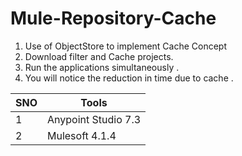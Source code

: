 # Mule-Repository-Cache

1. Use of ObjectStore to implement Cache Concept
2. Download filter and Cache projects.
3. Run the applications simultaneously .
4. You will notice the reduction in time due to cache .

  SNO         | Tools
------------- | -------------
   1          | Anypoint Studio 7.3
   2          | Mulesoft 4.1.4

